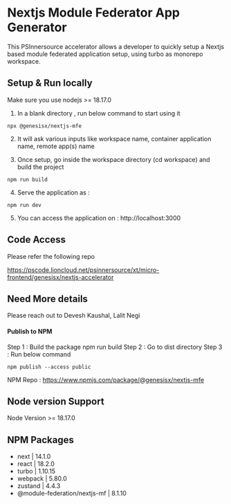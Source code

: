 # Nextjs Module Federator App Generator

This PSInnersource accelerator allows a developer to quickly setup a Nextjs based module federated application setup, using turbo as monorepo workspace.

## Setup & Run locally

Make sure you use nodejs >= 18.17.0

1. In a blank directory , run below command to start using it

```npx @genesisx/nextjs-mfe```

2. It will ask various inputs like workspace name, container application name, remote app(s) name 
 

3. Once setup, go inside the workspace directory (cd workspace) and build the project 

``` npm run build ```

4. Serve the application as : 

```npm run dev ```

5. You can access the application on : http://localhost:3000



## Code Access
Please refer the following repo 

https://pscode.lioncloud.net/psinnersource/xt/micro-frontend/genesisx/nextjs-accelerator


## Need More details
Please reach out to Devesh Kaushal, Lalit Negi

#### Publish to NPM
Step 1 : Build the package npm run build
Step 2 : Go to dist directory 
Step 3 : Run below command
```
npm publish --access public
```

NPM Repo : https://www.npmjs.com/package/@genesisx/nextjs-mfe 

## Node version Support
Node Version >= 18.17.0

## NPM Packages
- next | 14.1.0
- react | 18.2.0
- turbo | 1.10.15
- webpack | 5.80.0
- zustand | 4.4.3
- @module-federation/nextjs-mf | 8.1.10